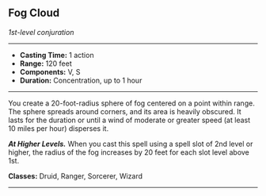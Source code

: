 ﻿## Fog Cloud
*1st-level conjuration*
___
- **Casting Time:** 1 action
- **Range:** 120 feet
- **Components:** V, S
- **Duration:** Concentration, up to 1 hour

---
You create a 20-foot-radius sphere of fog centered on a point within range. The sphere spreads around corners, and its area is heavily obscured. It lasts for the duration or until a wind of moderate or greater speed (at least 10 miles per hour) disperses it.

***At Higher Levels.*** When you cast this spell using a spell slot of 2nd level or higher, the radius of the fog increases by 20 feet for each slot level above 1st.

**Classes:** Druid, Ranger, Sorcerer, Wizard


---
